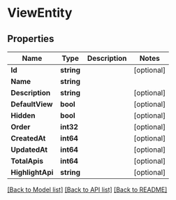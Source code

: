 # ViewEntity

## Properties

Name | Type | Description | Notes
------------ | ------------- | ------------- | -------------
**Id** | **string** |  | [optional] 
**Name** | **string** |  | 
**Description** | **string** |  | [optional] 
**DefaultView** | **bool** |  | [optional] 
**Hidden** | **bool** |  | [optional] 
**Order** | **int32** |  | [optional] 
**CreatedAt** | **int64** |  | [optional] 
**UpdatedAt** | **int64** |  | [optional] 
**TotalApis** | **int64** |  | [optional] 
**HighlightApi** | **string** |  | [optional] 

[[Back to Model list]](../README.md#documentation-for-models) [[Back to API list]](../README.md#documentation-for-api-endpoints) [[Back to README]](../README.md)


